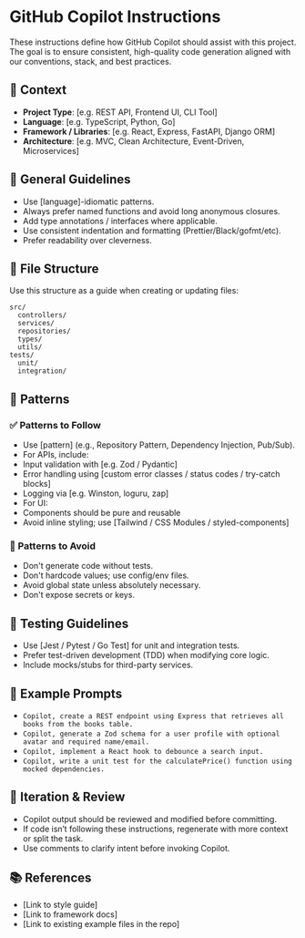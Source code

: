 # GitHub Copilot Instructions

These instructions define how GitHub Copilot should assist with this project. The goal is to ensure consistent, high-quality code generation aligned with our conventions, stack, and best practices.

## 🧠 Context

- **Project Type**: [e.g. REST API, Frontend UI, CLI Tool]
- **Language**: [e.g. TypeScript, Python, Go]
- **Framework / Libraries**: [e.g. React, Express, FastAPI, Django ORM]
- **Architecture**: [e.g. MVC, Clean Architecture, Event-Driven, Microservices]

## 🔧 General Guidelines

- Use [language]-idiomatic patterns.
- Always prefer named functions and avoid long anonymous closures.
- Add type annotations / interfaces where applicable.
- Use consistent indentation and formatting (Prettier/Black/gofmt/etc).
- Prefer readability over cleverness.

## 📁 File Structure

Use this structure as a guide when creating or updating files:

```text
src/
  controllers/
  services/
  repositories/
  types/
  utils/
tests/
  unit/
  integration/
```

## 🧶 Patterns

### ✅ Patterns to Follow

- Use [pattern] (e.g., Repository Pattern, Dependency Injection, Pub/Sub).
- For APIs, include:
- Input validation with [e.g. Zod / Pydantic]
- Error handling using [custom error classes / status codes / try-catch blocks]
- Logging via [e.g. Winston, loguru, zap]
- For UI:
- Components should be pure and reusable
- Avoid inline styling; use [Tailwind / CSS Modules / styled-components]

### 🚫 Patterns to Avoid

- Don't generate code without tests.
- Don't hardcode values; use config/env files.
- Avoid global state unless absolutely necessary.
- Don't expose secrets or keys.

## 🧪 Testing Guidelines

- Use [Jest / Pytest / Go Test] for unit and integration tests.
- Prefer test-driven development (TDD) when modifying core logic.
- Include mocks/stubs for third-party services.

## 🧩 Example Prompts

- `Copilot, create a REST endpoint using Express that retrieves all books from the books table.`
- `Copilot, generate a Zod schema for a user profile with optional avatar and required name/email.`
- `Copilot, implement a React hook to debounce a search input.`
- `Copilot, write a unit test for the calculatePrice() function using mocked dependencies.`

## 🔁 Iteration & Review

- Copilot output should be reviewed and modified before committing.
- If code isn’t following these instructions, regenerate with more context or split the task.
- Use comments to clarify intent before invoking Copilot.

## 📚 References

- [Link to style guide]
- [Link to framework docs]
- [Link to existing example files in the repo]
